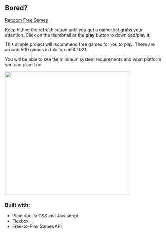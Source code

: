 ## Bored?
[Random Free Games](https://random-free-game-generator.netlify.app/)

Keep hitting the refresh button until you get a game that grabs your attention. Click on the thumbnail or the **play** button to download/play it.

This simple project will recommend free games for you to play.  There are around 500 games in total up until 2021. 

You will be able to see the minimum system requirements and what platform you can play it on. 

<div style="display: flex"
<img src="https://i.imgur.com/ybuB717.png" height="400vh">
<img src="https://i.imgur.com/owqOpQp.png" height="400vh">
</div>

### Built with:
- Plain Vanilla CSS and Javascript
- Flexbox
- Free-to-Play Games API
